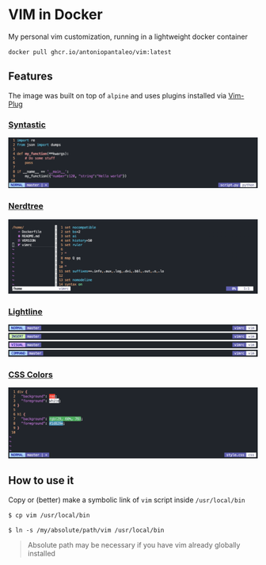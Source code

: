 # VIM in Docker

 My personal vim customization, running in a lightweight docker container
 
 ```
 docker pull ghcr.io/antoniopantaleo/vim:latest
 ```

## Features

The image was built on top of `alpine` and uses plugins installed via [Vim-Plug](https://github.com/junegunn/vim-plug)

### [Syntastic](https://github.com/scrooloose/syntastic)

![Syntastic](assets/syntastic.png)

### [Nerdtree](https://github.com/scrooloose/nerdtree)

![Nerdtree](assets/nerdtree.png)

### [Lightline](https://github.com/itchyny/lightline.vim)

![Lightline Normal](assets/lightline_normal.png)
![Lightline Insert](assets/lightline_insert.png)
![Lightline Visual](assets/lightline_visual.png)
![Lightline Command](assets/lightline_command.png)

### [CSS Colors](https://github.com/ap/vim-css-color)

![CSS Colors](assets/css-colors.png)

## How to use it

Copy or (better) make a symbolic link of `vim` script inside `/usr/local/bin`

```
$ cp vim /usr/local/bin
```

```
$ ln -s /my/absolute/path/vim /usr/local/bin
```
> Absolute path may be necessary if you have vim already globally installed
